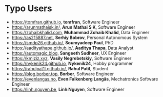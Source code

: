 # Typo Users

- https://tomfran.github.io, **tomfran**, Software Engineer
- https://arunmathaisk.in/,  **Arun Mathai S K**, Software Engineer
- https://zohaibkhalid.com,  **Muhammad Zohaib Khalid**, Data Engineer
- https://as215887.net, **Serhiy Bobrov**, Personal Autonomous System
- https://smdp26.github.io/, **Soumyadeep Paul**, PhD
- https://aadityathapa.github.io/, **Aaditya Thapa**, Data Analyst
- https://automagic.blog, **Sangeeth Sudheer**, UX Engineer
- https://kmiziz.xyz, **Vasily Negrebetskiy**, Software Engineer
- https://nykenik24.github.io, **Nykenik24**, Hobby programmer
- https://rahulpat1l.github.io/, **Rahul Patil**, Student
- https://blog.borber.top, **Borber**, Software Engineer
- https://evenlangas.no, **Even Falkenberg Langås**, Mechatronics Software Engineer
- https://linh.nguyen.be, **Linh Nguyen**, Software Engineer
